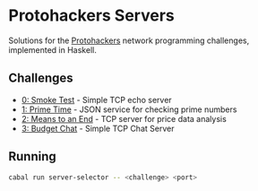 # Protohackers Servers

Solutions for the [Protohackers](https://protohackers.com) network programming
challenges, implemented in Haskell.

## Challenges

- [0: Smoke Test](./src/SmokeTest.hs) - Simple TCP echo server
- [1: Prime Time](./src/PrimeTime.hs) - JSON service for checking prime numbers
- [2: Means to an End](./src/MeansToAnEnd.hs) - TCP server for price data analysis
- [3: Budget Chat](./src/BudgetChat.hs) - Simple TCP Chat Server

## Running

```bash
cabal run server-selector -- <challenge> <port>
```
